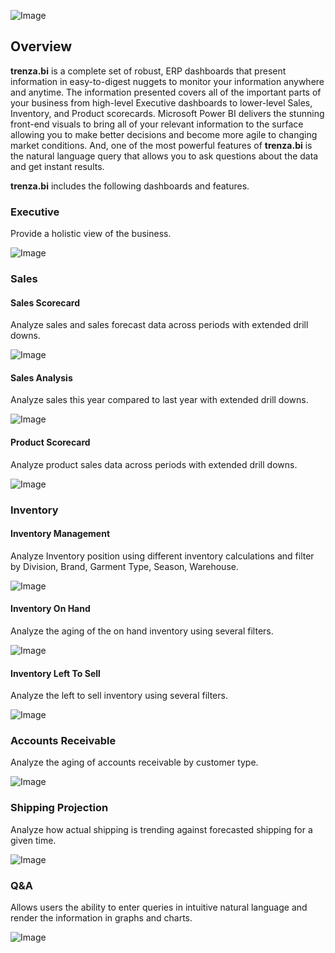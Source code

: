 ![Image](assets/img/trenza-signature-icon-blue-512px.png)

## Overview

**trenza.bi** is a complete set of robust, ERP dashboards that present information in easy-to-digest nuggets to monitor your information anywhere and anytime. The information presented covers all of the important parts of your business from high-level Executive dashboards to lower-level Sales, Inventory, and Product scorecards. Microsoft Power BI delivers the stunning front-end visuals to bring all of your relevant information to the surface allowing you to make better decisions and become more agile to changing market conditions. And, one of the most powerful features of **trenza.bi** is the natural language query that allows you to ask questions about the data and get instant results.

**trenza.bi** includes the following dashboards and features.  

### Executive

Provide a holistic view of the business.

![Image](assets/img/executive.png)

### Sales

#### Sales Scorecard

Analyze sales and sales forecast data across periods with extended drill downs.

![Image](assets/img/sales-sales-scorecard.png)

#### Sales Analysis

Analyze sales this year compared to last year with extended drill downs.

![Image](assets/img/sales-sales-analysis.png)

#### Product Scorecard

Analyze product sales data across periods with extended drill downs.

![Image](assets/img/sales-product-scorecard.png)

### Inventory

#### Inventory Management

Analyze Inventory position using different inventory calculations and filter by Division, Brand, Garment Type, Season, Warehouse.

![Image](assets/img/inventory-inventory-management.png)

#### Inventory On Hand

Analyze the aging of the on hand inventory using several filters.

![Image](assets/img/inventory-inventory-on-hand.png)

#### Inventory Left To Sell

Analyze the left to sell inventory using several filters.

![Image](assets/img/inventory-inventory-left-to-sell.png)

### Accounts Receivable

Analyze the aging of accounts receivable by customer type.

![Image](assets/img/accounts-receivable.png)

### Shipping Projection

Analyze how actual shipping is trending against forecasted shipping for a given time.

![Image](assets/img/shipping-projection.png)

### Q&A

Allows users the ability to enter queries in intuitive natural language and render the information in graphs and charts.

![Image](assets/img/qna.png)
